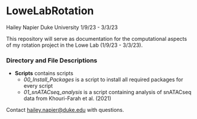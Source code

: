 # LoweLabRotation
Hailey Napier
Duke University
1/9/23 - 3/3/23

This repository will serve as documentation for the computational aspects of my rotation project in the Lowe Lab (1/9/23 - 3/3/23).  

### Directory and File Descriptions
+ **Scripts** contains scripts
  + *00_Install_Packages* is a script to install all required packages for every script
  + *01_snATACseq_analysis* is a script containing analysis of snATACseq data from Khouri-Farah et al. (2021)


Contact hailey.napier@duke.edu with questions.
